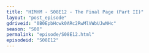 ```yaml
---
title: "HIMYM - S08E12 - The Final Page (Part II)"
layout: "post_episode"
gdriveid: "0B0EpbHcwk0ARc2RwMlVWbUJwNHc"
season: "S08"
permalink: "episode/S08E12.html"
episodeid: "S08E12"
---
```

